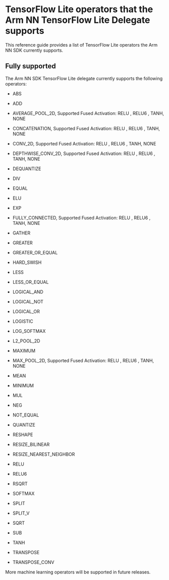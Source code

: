 # TensorFlow Lite operators that the Arm NN TensorFlow Lite Delegate supports

This reference guide provides a list of TensorFlow Lite operators the Arm NN SDK currently supports.

## Fully supported

The Arm NN SDK TensorFlow Lite delegate currently supports the following operators:

* ABS

* ADD

* AVERAGE_POOL_2D, Supported Fused Activation: RELU , RELU6 , TANH, NONE

* CONCATENATION, Supported Fused Activation: RELU , RELU6 , TANH, NONE

* CONV_2D, Supported Fused Activation: RELU , RELU6 , TANH, NONE

* DEPTHWISE_CONV_2D, Supported Fused Activation: RELU , RELU6 , TANH, NONE

* DEQUANTIZE

* DIV

* EQUAL

* ELU

* EXP

* FULLY_CONNECTED, Supported Fused Activation: RELU , RELU6 , TANH, NONE

* GATHER

* GREATER

* GREATER_OR_EQUAL

* HARD_SWISH

* LESS

* LESS_OR_EQUAL

* LOGICAL_AND
  
* LOGICAL_NOT
  
* LOGICAL_OR

* LOGISTIC

* LOG_SOFTMAX

* L2_POOL_2D

* MAXIMUM

* MAX_POOL_2D, Supported Fused Activation: RELU , RELU6 , TANH, NONE

* MEAN

* MINIMUM

* MUL

* NEG

* NOT_EQUAL

* QUANTIZE

* RESHAPE

* RESIZE_BILINEAR

* RESIZE_NEAREST_NEIGHBOR

* RELU

* RELU6

* RSQRT

* SOFTMAX

* SPLIT

* SPLIT_V

* SQRT

* SUB

* TANH

* TRANSPOSE

* TRANSPOSE_CONV

More machine learning operators will be supported in future releases.
